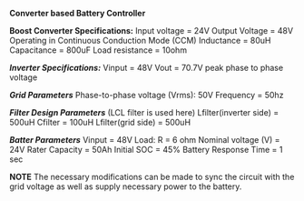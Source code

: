 **Converter based Battery Controller**

**Boost Converter Specifications:**
Input voltage = 24V
Output Voltage = 48V
Operating in Continuous Conduction Mode (CCM)
Inductance = 80uH
Capacitance = 800uF
Load resistance = 10ohm

**_Inverter Specifications:_**
Vinput = 48V
Vout = 70.7V peak phase to phase voltage

_**Grid Parameters**_
Phase-to-phase voltage (Vrms): 50V
Frequency = 50hz

_**Filter Design Parameters**_ (LCL filter is used here)
Lfilter(inverter side) = 500uH
Cfilter = 100uH
Lfilter(grid side) = 500uH

**_Batter Parameters_**
Vinput = 48V
Load: R = 6 ohm
Nominal voltage (V) = 24V
Rater Capacity = 50Ah
Initial SOC = 45%
Battery Response Time = 1 sec

**NOTE** The necessary modifications can be made to sync the circuit with the grid voltage as well as supply necessary power to the battery. 
